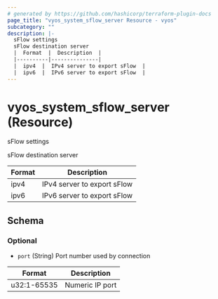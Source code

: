 ```yaml
---
# generated by https://github.com/hashicorp/terraform-plugin-docs
page_title: "vyos_system_sflow_server Resource - vyos"
subcategory: ""
description: |-
  sFlow settings
  sFlow destination server
  |  Format  |  Description  |
  |----------|---------------|
  |  ipv4  |  IPv4 server to export sFlow  |
  |  ipv6  |  IPv6 server to export sFlow  |
---
```


# vyos_system_sflow_server (Resource)

sFlow settings

sFlow destination server

|  Format  |  Description  |
|----------|---------------|
|  ipv4  |  IPv4 server to export sFlow  |
|  ipv6  |  IPv6 server to export sFlow  |



<!-- schema generated by tfplugindocs -->
## Schema

### Optional

- `port` (String) Port number used by connection

|  Format  |  Description  |
|----------|---------------|
|  u32:1-65535  |  Numeric IP port  |
